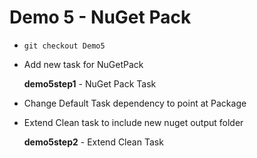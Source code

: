 # Demo 5 - NuGet Pack

* `git checkout Demo5`
* Add new task for NuGetPack

  **demo5step1** - NuGet Pack Task

* Change Default Task dependency to point at Package

* Extend Clean task to include new nuget output folder

  **demo5step2** - Extend Clean Task
